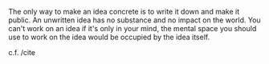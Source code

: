 The only way to make an idea concrete is to write it down and make it public. 
An unwritten idea has no substance and no impact on the world.
You can't work on an idea if it's only in your mind, the mental space you should use to work on the idea would be occupied by the idea itself.

c.f. /cite 
